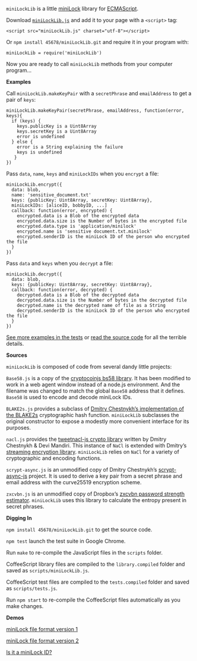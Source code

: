 `miniLockLib` is a little [miniLock](http://minilock.io/) library for [ECMAScript](http://www.ecmascript.org/).

Download [`miniLockLib.js`](https://raw.githubusercontent.com/45678/miniLockLib/master/scripts/miniLockLib.js) and add it to your page with a `<script>` tag:

    <script src="miniLockLib.js" charset="utf-8"></script>

Or `npm install 45678/miniLockLib.git` and require it in your program with:

    miniLockLib = require('miniLockLib')

Now you are ready to call `miniLockLib` methods from your computer program...

__Examples__

Call `miniLockLib.makeKeyPair` with a `secretPhrase` and `emailAddress` to get a pair of `keys`:

    miniLockLib.makeKeyPair(secretPhrase, emailAddress, function(error, keys){
      if (keys) {
        keys.publicKey is a Uint8Array
        keys.secretKey is a Uint8Array
        error is undefined
      } else {
        error is a String explaining the failure
        keys is undefined
       }
    })

Pass `data`, `name`, `keys` and `miniLockIDs` when you `encrypt` a file:

    miniLockLib.encrypt({
      data: blob,
      name: 'sensitive_document.txt'
      keys: {publicKey: Uint8Array, secretKey: Uint8Array},
      miniLockIDs: [aliceID, bobbyID, ...]
      callback: function(error, encrypted) {
        encrypted.data is a Blob of the encrypted data
        encrypted.data.size is the Number of bytes in the encrypted file
        encrypted.data.type is 'application/minilock'
        encrypted.name is 'sensitive document.txt.minilock'
        encrypted.senderID is the miniLock ID of the person who encrypted the file
      }
    })

Pass `data` and `keys` when you `decrypt` a file:

    miniLockLib.decrypt({
      data: blob,
      keys: {publicKey: Uint8Array, secretKey: Uint8Array},
      callback: function(error, decrypted) {
        decrypted.data is a Blob of the decrypted data
        decrypted.data.size is the Number of bytes in the decrypted file
        decrypted.name is the decrypted name of file as a String
        decrypted.senderID is the miniLock ID of the person who encrypted the file
      }
    })

[See more examples in the tests](https://github.com/45678/miniLockLib/blob/master/tests/0%20A%20demo%20of...%20tests.coffee) or [read the source code](https://github.com/45678/miniLockLib/blob/master/library/index.coffee) for all the terrible details.

__Sources__

`miniLockLib` is composed of code from several dandy little projects:

`Base58.js` is a copy of the [cryptocoinjs bs58 library](https://github.com/cryptocoinjs/bs58). It has been modified to work in a web agent window instead of a node.js environment. And the filename was changed to match the global `Base58` address that it defines. `Base58` is used to encode and decode miniLock IDs.

`BLAKE2s.js` provides a subclass of [Dmitry Chestnykh’s implementation of the BLAKE2s](https://github.com/dchest/blake2s-js) cryptographic hash function. `miniLockLib` subclasses the original constructor to expose a modestly more convenient interface for its purposes.

`nacl.js` provides the [tweetnacl-js crypto library](https://github.com/dchest/tweetnacl-js) written by Dmitry Chestnykh & Devi Mandiri. This instance of `NaCl` is extended with Dmitry’s [streaming encryption library](https://github.com/dchest/nacl-stream-js). `miniLockLib` relies on `NaCl` for a variety of cryptographic and encoding functions.

`scrypt-async.js` is an unmodified copy of Dmitry Chestnykh’s [scrypt-async-js](https://github.com/dchest/scrypt-async-js) project. It is used to derive a key pair from a secret phrase and email address with the curve25519 encryption scheme.

`zxcvbn.js` is an unmodified copy of Dropbox’s [zxcvbn password strength estimator](https://github.com/dropbox/zxcvbn). `miniLockLib` uses this library to calculate the entropy present in secret phrases.

__Digging In__

`npm install 45678/miniLockLib.git` to get the source code.

`npm test` launch the test suite in Google Chrome.

Run `make` to re-compile the JavaScript files in the `scripts` folder.

CoffeeScript library files are compiled to the `library.compiled` folder and saved as `scripts/miniLockLib.js`.

CoffeeScript test files are compiled to the `tests.compiled` folder and saved as `scripts/tests.js`.

Run `npm start` to re-compile the CoffeeScript files automatically as you make changes.

__Demos__

[miniLock file format version 1](https://45678.github.io/minilock-file-formats/1.html)

[miniLock file format version 2](https://45678.github.io/minilock-file-formats/2.html)

[Is it a miniLock ID?](https://45678.github.io/is-it-a-minilock-id/)
